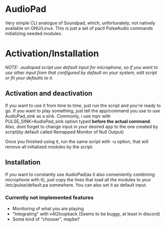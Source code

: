 # AudioPad

Very simple CLI analogue of Soundpad, which, unfortunately, not natively available on GNU/Linux. This is just a set of pactl PulseAudio commands initializing needed modules.

# Activation/Installation
_NOTE: .audiopad script use default input for microphone, so if you want to use other input from that configured by default on your system, edit script or fit your defaults to it._

## Activation and deactivation
If you want to use it from time to time, just run the script and you're ready to go. If you want to play something, just tell the app/command you use to use AudioPad_sink as a sink. Commonly, i use mpv with PULSE_SINK=AudioPad_sink option typed __before the actual command__. Also, dont forget to change input in your desired app to the one created by script(by default called Remapped Monitor of Null Output)

Once you finished using it, run the same script with -u option, that will remove all initialized modules by the script.

## Installation
If you want to constantly use AudioPad(as it also conveniently combining microphone with it), just copy the lines that load all the modules to your /etc/pulse/default.pa somewhere. You can also set it as default input.

### Currently not implemented features
- Monitoring of what you are playing
- "Integrating" with v4l2loopback (Seems to be buggy, at least in discord)
- Some kind of "chooser", maybe?
